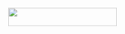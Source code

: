 <p align="center"><a href="https://dashboard.heroku.com/new?template=https://github.com/AOMusic/AOMusicBot"> <img src="https://img.shields.io/badge/Deploy%20On%20Heroku-black?style=for-the-badge&logo=heroku" width="220" height="38.45"/></a></p>
